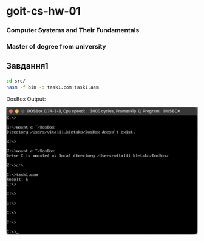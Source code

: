 # goit-cs-hw-01

### Computer Systems and Their Fundamentals

### Master of degree from university

## Завдання1

```bash
cd src/
nasm -f bin -o task1.com task1.asm
```

DosBox Output:

![Task1 Output](doc/dosbox_output.png)
